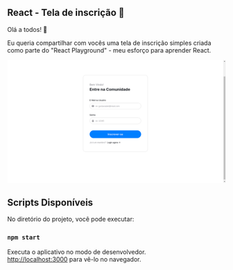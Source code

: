 ## React - Tela de inscrição 🔑

Olá a todos! 👋

Eu queria compartilhar com vocês uma tela de inscrição simples criada como parte do "React Playground" - meu esforço para aprender React.

![](Assets/react.png)  

## Scripts Disponíveis

No diretório do projeto, você pode executar:

### `npm start`

Executa o aplicativo no modo de desenvolvedor.<br />
 [http://localhost:3000](http://localhost:3000) para vê-lo no navegador.
